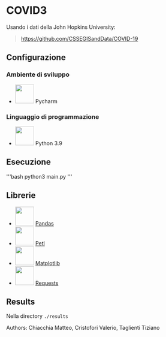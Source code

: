# COVID3
Usando i dati della John Hopkins University:
> https://github.com/CSSEGISandData/COVID-19

## Configurazione
### Ambiente di sviluppo

- <img src="https://encrypted-tbn0.gstatic.com/images?q=tbn:ANd9GcTi8bE4ncbqUYBr0KHcytPmh3cCgWe7ghWyBoXCn3FMMTkrlxQo-t50JA-yeEDWQEsOyAg&amp;amp;usqp=CAU" width=50px> Pycharm

### Linguaggio di programmazione
- <img src="https://upload.wikimedia.org/wikipedia/commons/thumb/c/c3/Python-logo-notext.svg/2048px-Python-logo-notext.svg.png" width=50px> Python 3.9

## Esecuzione
'''bash
python3 main.py
'''

## Librerie
- <img src="https://upload.wikimedia.org/wikipedia/commons/thumb/2/22/Pandas_mark.svg/1200px-Pandas_mark.svg.png" width=50px> [Pandas](https://pandas.pydata.org/)
- <img src="https://raw.githubusercontent.com/fsproru/petl/master/logo.png" width=50px> [Petl](https://petl.readthedocs.io/en/stable/)
- <img src="https://matplotlib.org/_static/logo2_compressed.svg" width=50px> [Matplotlib](https://matplotlib.org/)
- <img src="https://docs.python-requests.org/projects/it/it/latest/_static/requests-sidebar.png" width=50px> [Requests](https://docs.python-requests.org/en/master/)


## Results
Nella directory `./results`

Authors: Chiacchia Matteo, Cristofori Valerio, Taglienti Tiziano
